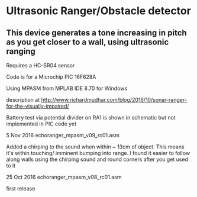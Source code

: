 # Ultrasonic Ranger/Obstacle detector

## This device generates a tone increasing in pitch as you get closer to a wall, using ultrasonic ranging

Requires a HC-SR04 sensor

Code is for a Microchip PIC 16F628A

Using MPASM from MPLAB IDE 8.70 for Windows

description at http://www.richardmudhar.com/blog/2016/10/sonar-ranger-for-the-visually-impaired/

Battery test via potential divider on RA1 is shown in schematic but not implemented in PIC code yet 


5 Nov 2016 echoranger_mpasm_v09_rc01.asm 

Added a chirping to the sound when within ~ 13cm of object. This means it's within touching/ imminent bumping into range.
I found it easier to follow along walls using the chirping sound and round corners after you get used to it


25 Oct 2016 echoranger_mpasm_v08_rc01.asm 

first release 